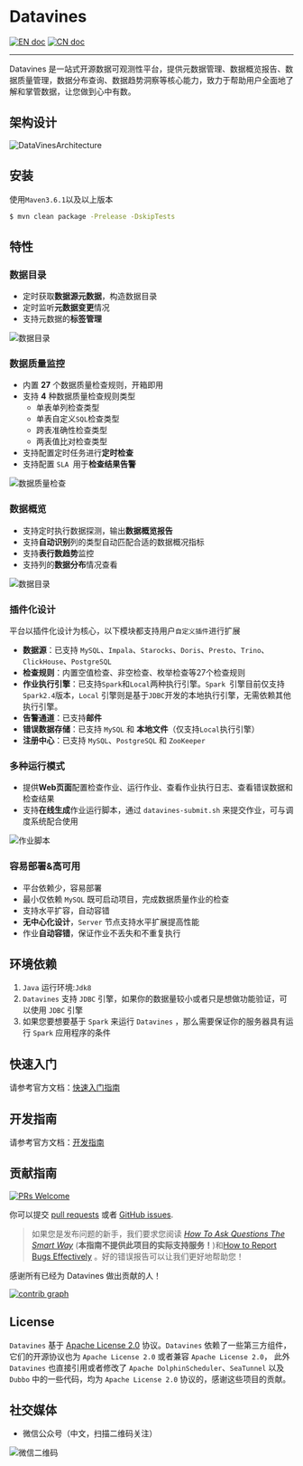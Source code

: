 <!--
  ~ Licensed to the Apache Software Foundation (ASF) under one or more
  ~ contributor license agreements.  See the NOTICE file distributed with
  ~ this work for additional information regarding copyright ownership.
  ~ The ASF licenses this file to You under the Apache License, Version 2.0
  ~ (the "License"); you may not use this file except in compliance with
  ~ the License.  You may obtain a copy of the License at
  ~
  ~    http://www.apache.org/licenses/LICENSE-2.0
  ~
  ~ Unless required by applicable law or agreed to in writing, software
  ~ distributed under the License is distributed on an "AS IS" BASIS,
  ~ WITHOUT WARRANTIES OR CONDITIONS OF ANY KIND, either express or implied.
  ~ See the License for the specific language governing permissions and
  ~ limitations under the License.
  ~
  -->

# Datavines

[![EN doc](https://img.shields.io/badge/document-English-blue.svg)](README.md)
[![CN doc](https://img.shields.io/badge/文档-中文版-blue.svg)](README.zh-CN.md)

---

Datavines 是一站式开源数据可观测性平台，提供元数据管理、数据概览报告、数据质量管理，数据分布查询、数据趋势洞察等核心能力，致力于帮助用户全面地了解和掌管数据，让您做到心中有数。

## 架构设计
![DataVinesArchitecture](docs/img/architecture.jpg)
## 安装

使用`Maven3.6.1`以及以上版本
```sh
$ mvn clean package -Prelease -DskipTests
```

## 特性

### 数据目录

*   定时获取**数据源元数据**，构造数据目录
*   定时监听**元数据变更**情况
*   支持元数据的**标签管理**

![数据目录](docs/img/data-catalog.jpg)

### 数据质量监控

- 内置 **27** 个数据质量检查规则，开箱即用
- 支持 **4** 种数据质量检查规则类型
  - 单表单列检查类型
  - 单表自定义` SQL `检查类型
  - 跨表准确性检查类型
  - 两表值比对检查类型
- 支持配置定时任务进行**定时检查**
- 支持配置 `SLA `用于**检查结果告警**

![数据质量检查](docs/img/data-quality.jpg)

### 数据概览

- 支持定时执行数据探测，输出**数据概览报告**
- 支持**自动识别**列的类型自动匹配合适的数据概况指标 
- 支持**表行数趋势**监控 
- 支持列的**数据分布**情况查看

![数据目录](docs/img/data-profile.jpg)

### 插件化设计

平台以插件化设计为核心，以下模块都支持用户`自定义插件`进行扩展

- **数据源**：已支持 `MySQL`、`Impala`、`Starocks`、`Doris`、`Presto`、`Trino`、`ClickHouse`、`PostgreSQL`
- **检查规则**：内置空值检查、非空检查、枚举检查等27个检查规则
- **作业执行引擎**：已支持`Spark`和`Local`两种执行引擎。`Spark `引擎目前仅支持`Spark2.4`版本，`Local` 引擎则是基于`JDBC`开发的本地执行引擎，无需依赖其他执行引擎。
- **告警通道**：已支持**邮件**
- **错误数据存储**：已支持 `MySQL` 和 **本地文件**（仅支持`Local`执行引擎）
- **注册中心**：已支持 `MySQL`、`PostgreSQL` 和 `ZooKeeper`

### 多种运行模式

- 提供**Web页面**配置检查作业、运行作业、查看作业执行日志、查看错误数据和检查结果
- 支持**在线生成**作业运行脚本，通过 `datavines-submit.sh` 来提交作业，可与调度系统配合使用

![作业脚本](docs/img/data-job-script.jpg)

### 容易部署&高可用

- 平台依赖少，容易部署
- 最小仅依赖 `MySQL` 既可启动项目，完成数据质量作业的检查
- 支持水平扩容，自动容错
- **无中心化设计**，`Server` 节点支持水平扩展提高性能
- 作业**自动容错**，保证作业不丢失和不重复执行

## 环境依赖

1. `Java` 运行环境:`Jdk8`
2. `Datavines` 支持 `JDBC` 引擎，如果你的数据量较小或者只是想做功能验证，可以使用 `JDBC` 引擎
3. 如果您要想要基于 `Spark` 来运行 `Datavines` ，那么需要保证你的服务器具有运行 `Spark` 应用程序的条件

## 快速入门

请参考官方文档：[快速入门指南](https://datavane.github.io/datavines-website/zh-CN/docs/user-guide/quick-start/)

## 开发指南
请参考官方文档：[开发指南](https://datavane.github.io/datavines-website/zh-CN/docs/development/environment-preparation/)

## 贡献指南

[![PRs Welcome](https://img.shields.io/badge/PRs-welcome-brightgreen.svg?style=flat-square)](https://github.com/datavane/datavines/pulls)

你可以提交 [pull requests](https://github.com/datavane/datavines/pulls) 或者 [GitHub issues](https://github.com/datavane/datavines/issues/new/choose).

> 如果您是发布问题的新手，我们要求您阅读 [*How To Ask Questions The Smart Way*](http://www.catb.org/~esr/faqs/smart-questions.html) (**本指南不提供此项目的实际支持服务！**)和[How to Report Bugs Effectively](http://www.chiark.greenend.org.uk/~sgtatham/bugs.html) 。好的错误报告可以让我们更好地帮助您！

感谢所有已经为 Datavines 做出贡献的人！

[![contrib graph](https://contrib.rocks/image?repo=datavane/datavines)](https://github.com/datavane/datavinesk/graphs/contributors)


## License
`Datavines` 基于 [Apache License 2.0](LICENSE) 协议。`Datavines` 依赖了一些第三方组件，它们的开源协议也为 `Apache License 2.0` 或者兼容 `Apache License 2.0`， 此外 `Datavines` 也直接引用或者修改了 `Apache DolphinScheduler`、`SeaTunnel` 以及 `Dubbo` 中的一些代码，均为 `Apache License 2.0` 协议的，感谢这些项目的贡献。

## 社交媒体

- 微信公众号（中文，扫描二维码关注）

![微信二维码](docs/img/wechat-qrcode.jpg)